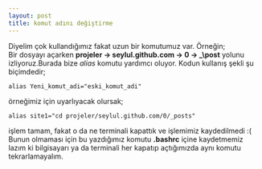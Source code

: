 ```yaml
---
layout: post
title: komut adını değiştirme
---
```

Diyelim çok kullandığımız fakat uzun bir komutumuz var. Örneğin;  
Bir dosyayı açarken **projeler -> seylul.github.com -> 0 -> _\post** yolunu izliyoruz.Burada bize _alias_ komutu yardımcı oluyor. Kodun kullanış şekli şu biçimdedir;

    alias Yeni_komut_adi="eski_komut_adi"
örneğimiz için uyarlıyacak olursak;

    alias site1="cd projeler/seylul.github.com/0/_posts"
işlem tamam, fakat o da ne terminali kapattık ve işlemimiz kaydedilmedi :(  
Bunun olmaması için bu yazdığımız komutu  **.bashrc** içine
kaydetmemiz lazım ki bilgisayarı ya da terminali her kapatıp
açtığımızda aynı komutu tekrarlamayalım.

